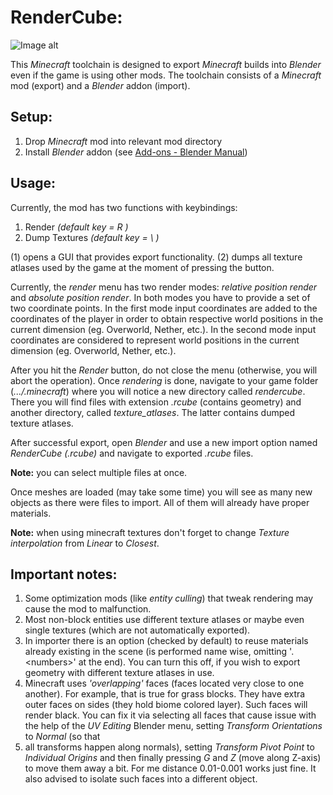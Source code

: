 RenderCube:
==============================
![Image alt](https://github.com/ArthurLlew/RenderCube/raw/fabric-1.20.1/preview.png)

This _Minecraft_ toolchain is designed to export
_Minecraft_ builds into _Blender_ even if the game is
using other mods. The toolchain consists of a
_Minecraft_ mod (export) and a _Blender_ addon (import).

Setup:
------------------------------
1) Drop _Minecraft_ mod into relevant mod directory
2) Install _Blender_ addon
(see [Add-ons - Blender Manual](https://docs.blender.org/manual/en/latest/editors/preferences/addons.html))

Usage:
------------------------------

Currently, the mod has two functions with keybindings:
1) Render _(default key = R )_
2) Dump Textures _(default key = \\ )_

(1) opens a GUI that provides export functionality.
(2) dumps all texture atlases used by the game at the moment
of pressing the button.

Currently, the _render_ menu has two render modes: _relative
position render_ and _absolute position render_.
In both modes you have to provide a set of two coordinate
points. In the first mode input coordinates are added
to the coordinates of the player in order to obtain
respective world positions in the current dimension
(eg. Overworld, Nether, etc.).
In the second mode input coordinates are considered to
represent world positions in the current dimension
(eg. Overworld, Nether, etc.).

After you hit the _Render_ button, do not close the menu
(otherwise, you will abort the operation). Once _rendering_ is
done, navigate to your game folder (_.../.minecraft_) where you
will notice a new directory called _rendercube_. There you will
find files with extension _.rcube_ (contains geometry) and
another directory, called _texture_atlases_. The latter
contains dumped texture atlases.

After successful export, open _Blender_ and use a new
import option named _RenderCube (.rcube)_ and navigate
to exported _.rcube_ files.

**Note:** you can select multiple files at once.

Once meshes are loaded (may take some time)
you will see as many new objects as there were files to
import. All of them will already have proper materials.

**Note:** when using minecraft textures don't forget to 
change _Texture interpolation_ from _Linear_ to _Closest_.

Important notes:
------------------------------
1) Some optimization mods (like _entity culling_) that
   tweak rendering may cause the mod to malfunction.
2) Most non-block entities use different texture atlases
   or maybe even single textures (which are not
   automatically exported).
3) In importer there is an option (checked by default)
   to reuse materials already existing in the scene (is
   performed name wise, omitting '.\<numbers\>' at the
   end). You can turn this off, if you wish to export
   geometry with different texture atlases in use.
4) Minecraft uses _'overlapping'_ faces (faces located
   very close to one another). For example, that is
   true for grass blocks. They have extra outer faces
   on sides (they hold biome colored layer). Such
   faces will render black. You can fix it via
   selecting all faces that cause issue with the
   help of the _UV Editing_ Blender menu, setting
   _Transform Orientations_ to _Normal_ (so that
5) all transforms happen along normals), setting
   _Transform Pivot Point_ to _Individual Origins_
   and then finally pressing _G_ and _Z_ (move along
   Z-axis) to move them away a bit. For me
   distance 0.01-0.001 works just fine. It also advised
   to isolate such faces into a different object.